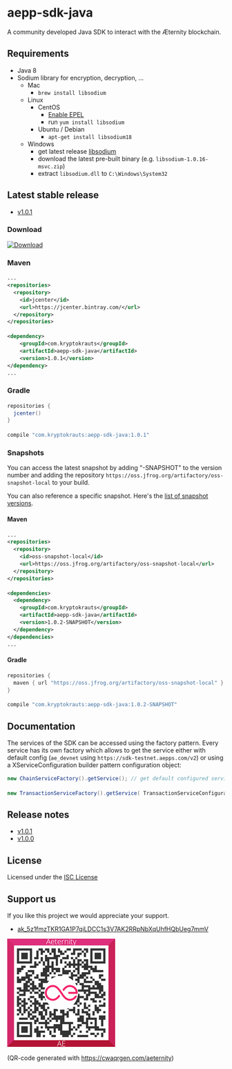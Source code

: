 # aepp-sdk-java
A community developed Java SDK to interact with the Æternity blockchain.

## Requirements

- Java 8
- Sodium library for encryption, decryption, ...
    - Mac
        - `brew install libsodium`
    - Linux
        - CentOS
            - [Enable EPEL](https://fedoraproject.org/wiki/EPEL)
            - run `yum install libsodium`
        - Ubuntu / Debian
            - `apt-get install libsodium18`
    - Windows
        - get latest release [libsodium](https://download.libsodium.org/libsodium/releases/)
        - download the latest pre-built binary (e.g. `libsodium-1.0.16-msvc.zip`)
        - extract `libsodium.dll` to `C:\Windows\System32`

## Latest stable release

- [v1.0.1](https://github.com/kryptokrauts/aepp-sdk-java/releases/tag/v1.0.1)

### Download

 [ ![Download](https://api.bintray.com/packages/kryptokrauts/maven/aepp-sdk-java/images/download.svg) ](https://bintray.com/kryptokrauts/maven/aepp-sdk-java/_latestVersion)

### Maven

```xml
...
<repositories>
  <repository>
    <id>jcenter</id>
    <url>https://jcenter.bintray.com/</url>
  </repository>
</repositories>

<dependency>
    <groupId>com.kryptokrauts</groupId>
    <artifactId>aepp-sdk-java</artifactId>
    <version>1.0.1</version>
</dependency>
...
```

### Gradle

```groovy
repositories {
  jcenter()
}

compile "com.kryptokrauts:aepp-sdk-java:1.0.1"
```

### Snapshots

You can access the latest snapshot by adding "-SNAPSHOT" to the version number and
adding the repository `https://oss.jfrog.org/artifactory/oss-snapshot-local`
to your build.

You can also reference a specific snapshot.
Here's the [list of snapshot versions](https://oss.jfrog.org/webapp/#/artifacts/browse/tree/General/oss-snapshot-local/com/kryptokrauts/aepp-sdk-java).

#### Maven
```xml
...
<repositories>
  <repository>
    <id>oss-snapshot-local</id>
    <url>https://oss.jfrog.org/artifactory/oss-snapshot-local</url>
  </repository>
</repositories>

<dependencies>
  <dependency>
    <groupId>com.kryptokrauts</groupId>
    <artifactId>aepp-sdk-java</artifactId>
    <version>1.0.2-SNAPSHOT</version>
  </dependency>
</dependencies>
...
```

#### Gradle
```groovy
repositories {
  maven { url "https://oss.jfrog.org/artifactory/oss-snapshot-local" }
}

compile "com.kryptokrauts:aepp-sdk-java:1.0.2-SNAPSHOT"
```

## Documentation

The services of the SDK can be accessed using the factory pattern. Every service has its own factory which allows to get the service either with default config (`ae_devnet` using `https://sdk-testnet.aepps.com/v2`) or using a XServiceConfiguration builder pattern configuration object:

```java
new ChainServiceFactory().getService(); // get default configured service

new TransactionServiceFactory().getService( TransactionServiceConfiguration.configure().baseUrl( "http://localhost/v2").compile() ); //set the baseUrl to localhost
```

## Release notes

- [v1.0.1](docs/release-notes/RELEASE-NOTES-1.0.1.md)
- [v1.0.0](docs/release-notes/RELEASE-NOTES-1.0.0.md)

## License

Licensed under the [ISC License](LICENSE)

## Support us

If you like this project we would appreciate your support.

- [ak_5z1fmzTKR1GA1P7qiLDCC1s3V7AK2RRpNbXqUhfHQbUeg7mmV](https://explorer.aepps.com/#/account/ak_5z1fmzTKR1GA1P7qiLDCC1s3V7AK2RRpNbXqUhfHQbUeg7mmV)

![ak_5z1fmzTKR1GA1P7qiLDCC1s3V7AK2RRpNbXqUhfHQbUeg7mmV](donations.png)

(QR-code generated with https://cwaqrgen.com/aeternity)